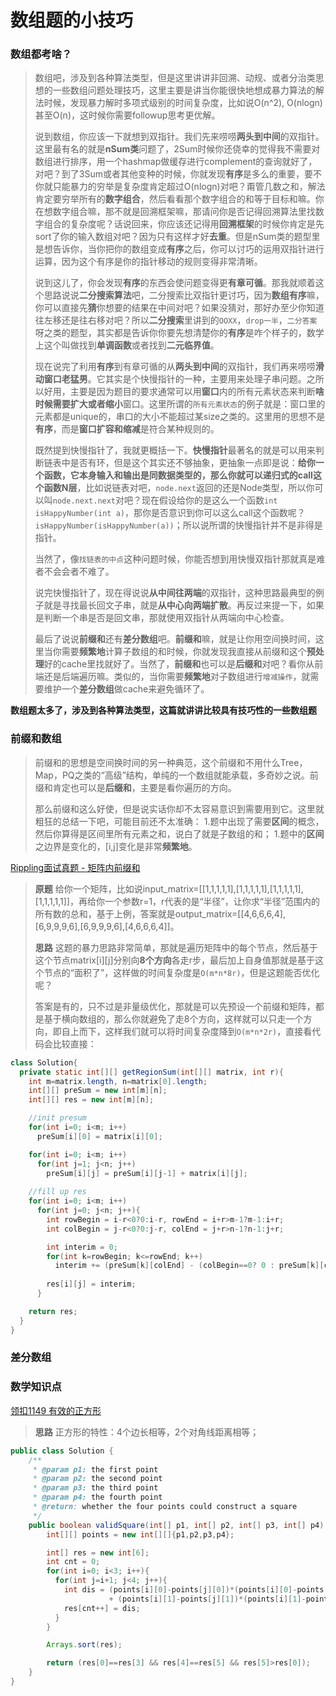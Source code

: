 # 数组题的小技巧

### 数组都考啥？
>数组吧，涉及到各种算法类型，但是这里讲讲非回溯、动规、或者分治类思想的一些数组问题处理技巧，这里主要是讲当你能很快地想成暴力算法的解法时候，发现暴力解时多项式级别的时间复杂度，比如说O(n^2), O(nlogn)甚至O(n)，这时候你需要followup思考更优解。
>
>说到数组，你应该一下就想到双指针。我们先来唠唠**两头到中间**的双指针。这里最有名的就是**nSum类**问题了，2Sum时候你还侥幸的觉得我不需要对数组进行排序，用一个hashmap做缓存进行complement的查询就好了，对吧？到了3Sum或者其他变种的时候，你就发现**有序**是多么的重要，要不你就只能暴力的穷举是复杂度肯定超过O(nlogn)对吧？甭管几数之和，解法肯定要穷举所有的**数字组合**，然后看看那个数字组合的和等于目标和嘛。你在想数字组合嘛，那不就是回溯框架嘛，那请问你是否记得回溯算法里找数字组合的复杂度呢？话说回来，你应该还记得用**回溯框架**的时候你肯定是先sort了你的输入数组对吧？因为只有这样才好**去重**。但是nSum类的题型里是想告诉你，当你把你的数组变成**有序**之后，你可以讨巧的运用双指针进行运算，因为这个有序是你的指针移动的规则变得非常清晰。
>
>说到这儿了，你会发现**有序**的东西会使问题变得更**有章可循**。那我就顺着这个思路说说**二分搜索算法**吧，二分搜索比双指针更讨巧，因为**数组有序**嘛，你可以直接先**猜**你想要的结果在中间对吧？如果没猜对，那好办至少你知道往左移还是往右移对吧？所以**二分搜索**里讲到的`OOXX`，`drop一半`，`二分答案`呀之类的题型，其实都是告诉你你要先想清楚你的**有序**是咋个样子的，数学上这个叫做找到**单调函数**或者找到**二元临界值**。
>
>现在说完了利用**有序**到有章可循的从**两头到中间**的双指针，我们再来唠唠**滑动窗口老猛男**。它其实是个快慢指针的一种，主要用来处理子串问题。之所以好用，主要是因为题目的要求通常可以用**窗口**内的所有元素状态来判断**啥时候需要扩大或者缩小**窗口。这里所谓的`所有元素状态`的例子就是：窗口里的元素都是unique的，串口的大小不能超过某size之类的。这里用的思想不是**有序**，而是**窗口扩容和缩减**是符合某种规则的。
>
>既然提到快慢指针了，我就更概括一下。**快慢指针**最著名的就是可以用来判断链表中是否有环，但是这个其实还不够抽象，更抽象一点即是说：**给你一个函数，它本身输入和输出是同数据类型的，那么你就可以递归式的call这个函数N层**，比如说链表对吧，`node.next`返回的还是Node类型，所以你可以叫`node.next.next`对吧？现在假设给你的是这么一个函数`int isHappyNumber(int a)`，那你是否意识到你可以这么call这个函数呢？`isHappyNumber(isHappyNumber(a))`；所以说所谓的快慢指针并不是非得是指针。
>
>当然了，像`找链表的中点`这种问题时候，你能否想到用快慢双指针那就真是难者不会会者不难了。
>
>说完快慢指针了，现在得说说**从中间往两端**的双指针，这种思路最典型的例子就是寻找最长回文子串，就是**从中心向两端扩散**。再反过来提一下，如果是判断一个串是否是回文串，那就使用双指针从两端向中心检查。
>
>最后了说说**前缀和**还有**差分数组**吧。**前缀和**嘛，就是让你用空间换时间，这里当你需要**频繁地**计算子数组的和时候，你就发现我直接从前缀和这个**预处理**好的cache里找就好了。当然了，**前缀和**也可以是**后缀和**对吧？看你从前端还是后端遍历嘛。类似的，当你需要**频繁地**对子数组进行`增减操作`，就需要维护一个**差分数组**做cache来避免循环了。
>

**数组题太多了，涉及到各种算法类型，这篇就讲讲比较具有技巧性的一些数组题** 

### 前缀和数组
> 前缀和的思想是空间换时间的另一种典范，这个前缀和不用什么Tree，Map，PQ之类的“高级”结构，单纯的一个数组就能承载，多奇妙之说。前缀和肯定也可以是**后缀和**，主要是看你遍历的方向。
>
> 那么前缀和这么好使，但是说实话你却不太容易意识到需要用到它。这里就粗狂的总结一下吧，可能目前还不太准确：
>1.题中出现了需要**区间**的概念，然后你算得是区间里所有元素之和，说白了就是子数组的和；
>1.题中的**区间**之边界是变化的，[i,j]变化是非常**频繁地**。
>
>
[Rippling面试真题 - 矩阵内前缀和]()
>**原题** 给你一个矩阵，比如说input_matrix=[[1,1,1,1,1],[1,1,1,1,1],[1,1,1,1,1],[1,1,1,1,1]]，再给你一个参数r=1，r代表的是“半径”，让你求“半径”范围内的所有数的总和，基于上例，答案就是output_matrix=[[4,6,6,6,4],[6,9,9,9,6],[6,9,9,9,6],[4,6,6,6,4]]。
>
>**思路** 这题的暴力思路非常简单，那就是遍历矩阵中的每个节点，然后基于这个节点matrix[i][j]分别向**8个方向**各走r步，最后加上自身值那就是基于这个节点的“面积了”，这样做的时间复杂度是`O(m*n*8r)`，但是这题能否优化呢？
>
>答案是有的，只不过是非量级优化，那就是可以先预设一个前缀和矩阵，都是基于横向数组的，那么你就避免了走8个方向，这样就可以只走一个方向，即自上而下，这样我们就可以将时间复杂度降到`O(m*n*2r)`，直接看代码会比较直接：
```java
class Solution{
  private static int[][] getRegionSum(int[][] matrix, int r){
    int m=matrix.length, n=matrix[0].length;
    int[][] preSum = new int[m][n];
    int[][] res = new int[m][n];

    //init presum
    for(int i=0; i<m; i++)
      preSum[i][0] = matrix[i][0];

    for(int i=0; i<m; i++)
      for(int j=1; j<n; j++)
        preSum[i][j] = preSum[i][j-1] + matrix[i][j];
    
    //fill up res
    for(int i=0; i<m; i++)
      for(int j=0; j<n; j++){
        int rowBegin = i-r<0?0:i-r, rowEnd = i+r>m-1?m-1:i+r;
        int colBegin = j-r<0?0:j-r, colEnd = j+r>n-1?n-1:j+r;

        int interim = 0;
        for(int k=rowBegin; k<=rowEnd; k++)
          interim += (preSum[k][colEnd] - (colBegin==0? 0 : preSum[k][colBegin-1]));
        
        res[i][j] = interim;
      }

    return res;
  }
}
```

### 差分数组

### 数学知识点
[领扣1149 有效的正方形](https://www.lintcode.com/problem/1149)
> **思路** 正方形的特性：4个边长相等，2个对角线距离相等；
```java
public class Solution {
    /**
     * @param p1: the first point
     * @param p2: the second point
     * @param p3: the third point
     * @param p4: the fourth point
     * @return: whether the four points could construct a square
     */
    public boolean validSquare(int[] p1, int[] p2, int[] p3, int[] p4) {
        int[][] points = new int[][]{p1,p2,p3,p4};

        int[] res = new int[6];
        int cnt = 0;
        for(int i=0; i<3; i++){
          for(int j=i+1; j<4; j++){
            int dis = (points[i][0]-points[j][0])*(points[i][0]-points[j][0]) 
                      + (points[i][1]-points[j][1])*(points[i][1]-points[j][1]);
            res[cnt++] = dis;
          }
        }

        Arrays.sort(res);

        return (res[0]==res[3] && res[4]==res[5] && res[5]>res[0]);
    }
}
```